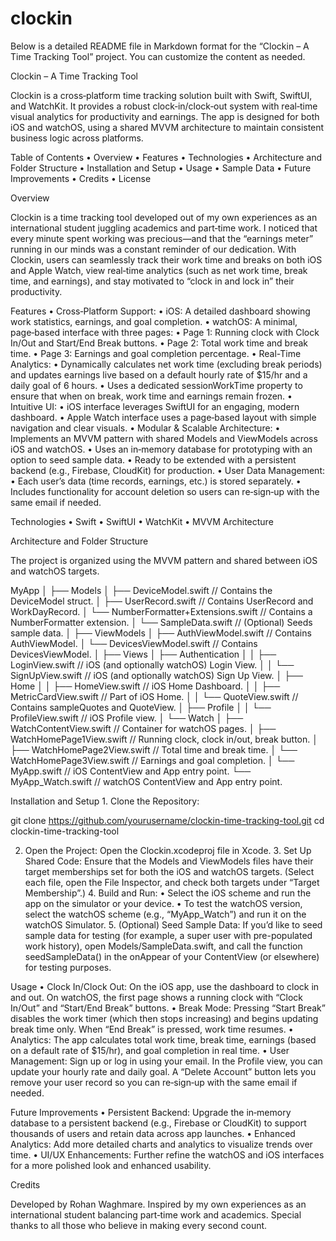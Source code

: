 # clockin
 
Below is a detailed README file in Markdown format for the “Clockin – A Time Tracking Tool” project. You can customize the content as needed.

Clockin – A Time Tracking Tool

Clockin is a cross‑platform time tracking solution built with Swift, SwiftUI, and WatchKit. It provides a robust clock‑in/clock‑out system with real‑time visual analytics for productivity and earnings. The app is designed for both iOS and watchOS, using a shared MVVM architecture to maintain consistent business logic across platforms.

Table of Contents
	•	Overview
	•	Features
	•	Technologies
	•	Architecture and Folder Structure
	•	Installation and Setup
	•	Usage
	•	Sample Data
	•	Future Improvements
	•	Credits
	•	License

Overview

Clockin is a time tracking tool developed out of my own experiences as an international student juggling academics and part‑time work. I noticed that every minute spent working was precious—and that the “earnings meter” running in our minds was a constant reminder of our dedication. With Clockin, users can seamlessly track their work time and breaks on both iOS and Apple Watch, view real‑time analytics (such as net work time, break time, and earnings), and stay motivated to “clock in and lock in” their productivity.

Features
	•	Cross‑Platform Support:
	•	iOS: A detailed dashboard showing work statistics, earnings, and goal completion.
	•	watchOS: A minimal, page‑based interface with three pages:
	•	Page 1: Running clock with Clock In/Out and Start/End Break buttons.
	•	Page 2: Total work time and break time.
	•	Page 3: Earnings and goal completion percentage.
	•	Real-Time Analytics:
	•	Dynamically calculates net work time (excluding break periods) and updates earnings live based on a default hourly rate of $15/hr and a daily goal of 6 hours.
	•	Uses a dedicated sessionWorkTime property to ensure that when on break, work time and earnings remain frozen.
	•	Intuitive UI:
	•	iOS interface leverages SwiftUI for an engaging, modern dashboard.
	•	Apple Watch interface uses a page‑based layout with simple navigation and clear visuals.
	•	Modular & Scalable Architecture:
	•	Implements an MVVM pattern with shared Models and ViewModels across iOS and watchOS.
	•	Uses an in‑memory database for prototyping with an option to seed sample data.
	•	Ready to be extended with a persistent backend (e.g., Firebase, CloudKit) for production.
	•	User Data Management:
	•	Each user’s data (time records, earnings, etc.) is stored separately.
	•	Includes functionality for account deletion so users can re‑sign‑up with the same email if needed.

Technologies
	•	Swift
	•	SwiftUI
	•	WatchKit
	•	MVVM Architecture

Architecture and Folder Structure

The project is organized using the MVVM pattern and shared between iOS and watchOS targets.

MyApp
│
├── Models
│   ├── DeviceModel.swift       // Contains the DeviceModel struct.
│   ├── UserRecord.swift        // Contains UserRecord and WorkDayRecord.
│   └── NumberFormatter+Extensions.swift   // Contains a NumberFormatter extension.
│   └── SampleData.swift        // (Optional) Seeds sample data.
│
├── ViewModels
│   ├── AuthViewModel.swift     // Contains AuthViewModel.
│   └── DevicesViewModel.swift  // Contains DevicesViewModel.
│
├── Views
│   ├── Authentication
│   │    ├── LoginView.swift    // iOS (and optionally watchOS) Login View.
│   │    └── SignUpView.swift   // iOS (and optionally watchOS) Sign Up View.
│   ├── Home
│   │    ├── HomeView.swift     // iOS Home Dashboard.
│   │    ├── MetricCardView.swift   // Part of iOS Home.
│   │    └── QuoteView.swift    // Contains sampleQuotes and QuoteView.
│   ├── Profile
│   │    └── ProfileView.swift  // iOS Profile view.
│   └── Watch
│        ├── WatchContentView.swift    // Container for watchOS pages.
│        ├── WatchHomePage1View.swift    // Running clock, clock in/out, break button.
│        ├── WatchHomePage2View.swift    // Total time and break time.
│        └── WatchHomePage3View.swift    // Earnings and goal completion.
│
└── MyApp.swift                 // iOS ContentView and App entry point.
└── MyApp_Watch.swift           // watchOS ContentView and App entry point.

Installation and Setup
	1.	Clone the Repository:

git clone https://github.com/yourusername/clockin-time-tracking-tool.git
cd clockin-time-tracking-tool


2.	Open the Project:
Open the Clockin.xcodeproj file in Xcode.
	3.	Set Up Shared Code:
Ensure that the Models and ViewModels files have their target memberships set for both the iOS and watchOS targets.
(Select each file, open the File Inspector, and check both targets under “Target Membership”.)
	4.	Build and Run:
	•	Select the iOS scheme and run the app on the simulator or your device.
	•	To test the watchOS version, select the watchOS scheme (e.g., “MyApp_Watch”) and run it on the watchOS Simulator.
	5.	(Optional) Seed Sample Data:
If you’d like to seed sample data for testing (for example, a super user with pre-populated work history), open Models/SampleData.swift, and call the function seedSampleData() in the onAppear of your ContentView (or elsewhere) for testing purposes.

Usage
	•	Clock In/Clock Out:
On the iOS app, use the dashboard to clock in and out. On watchOS, the first page shows a running clock with “Clock In/Out” and “Start/End Break” buttons.
	•	Break Mode:
Pressing “Start Break” disables the work timer (which then stops increasing) and begins updating break time only. When “End Break” is pressed, work time resumes.
	•	Analytics:
The app calculates total work time, break time, earnings (based on a default rate of $15/hr), and goal completion in real time.
	•	User Management:
Sign up or log in using your email. In the Profile view, you can update your hourly rate and daily goal. A “Delete Account” button lets you remove your user record so you can re‑sign‑up with the same email if needed.

Future Improvements
	•	Persistent Backend:
Upgrade the in‑memory database to a persistent backend (e.g., Firebase or CloudKit) to support thousands of users and retain data across app launches.
	•	Enhanced Analytics:
Add more detailed charts and analytics to visualize trends over time.
	•	UI/UX Enhancements:
Further refine the watchOS and iOS interfaces for a more polished look and enhanced usability.

Credits

Developed by Rohan Waghmare. Inspired by my own experiences as an international student balancing part‑time work and academics. Special thanks to all those who believe in making every second count.
